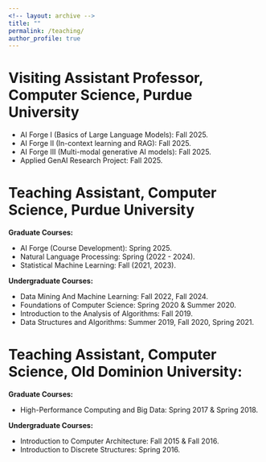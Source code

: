 ```yaml
---
<!-- layout: archive -->
title: "" 
permalink: /teaching/
author_profile: true
---
```

Visiting Assistant Professor, Computer Science, Purdue University
======
* AI Forge I (Basics of Large Language Models): Fall 2025.
* AI Forge II (In-context learning and RAG): Fall 2025.
* AI Forge III (Multi-modal generative AI models): Fall 2025.
* Applied GenAI Research Project: Fall 2025.

Teaching Assistant, Computer Science, Purdue University
======
**Graduate Courses:**
* AI Forge (Course Development): Spring 2025.
* Natural Language Processing: Spring (2022 - 2024).
* Statistical Machine Learning: Fall (2021, 2023).

**Undergraduate Courses:**
* Data Mining And Machine Learning: Fall 2022, Fall 2024.
* Foundations of Computer Science: Spring 2020 & Summer 2020.
* Introduction to the Analysis of Algorithms: Fall 2019.
* Data Structures and Algorithms: Summer 2019, Fall 2020, Spring 2021.
  
Teaching Assistant, Computer Science, Old Dominion University:
======
**Graduate Courses:**
* High-Performance Computing and Big Data: Spring 2017 & Spring 2018.

**Undergraduate Courses:**
* Introduction to Computer Architecture: Fall 2015 & Fall 2016.
* Introduction to Discrete Structures: Spring 2016.
